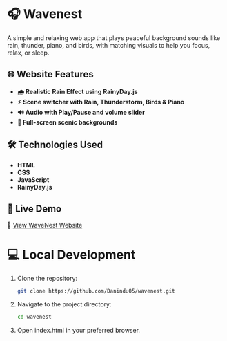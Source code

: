 # 🎧 Wavenest
A simple and relaxing web app that plays peaceful background sounds like rain, thunder, piano, and birds, with matching visuals to help you focus, relax, or sleep.

## 🌐 Website Features  
- **🌧️ Realistic Rain Effect using RainyDay.js**
- **⚡ Scene switcher with Rain, Thunderstorm, Birds & Piano**  
- **🔊 Audio with Play/Pause and volume slider**  
- **🌅 Full-screen scenic backgrounds**  


## 🛠️ Technologies Used 
- **HTML**
- **CSS**
- **JavaScript**   
- **RainyDay.js**  

## 🚀 Live Demo    
🔗 [View WaveNest Website](https://danindu05.github.io/wavenest/)


# 💻 Local Development  
1. Clone the repository:
   ```sh
   git clone https://github.com/Danindu05/wavenest.git
2. Navigate to the project directory:
   ```sh
   cd wavenest
3. Open index.html in your preferred browser.
  
